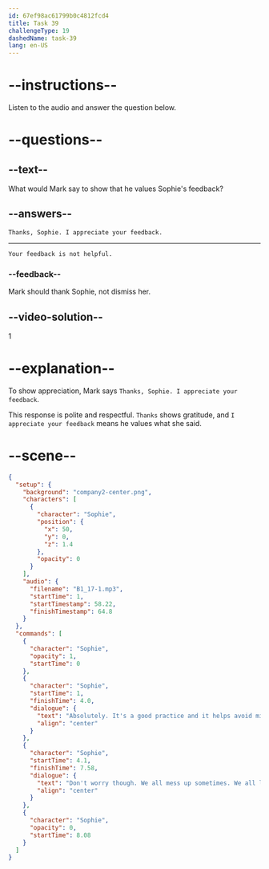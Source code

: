 ```yaml
---
id: 67ef98ac61799b0c4812fcd4
title: Task 39
challengeType: 19
dashedName: task-39
lang: en-US
---
```


<!-- (audio) Sophie: Absolutely. It's a good practice and it helps avoid mistakes. Don't worry though. We all mess up sometimes. We all learn from our mistakes. -->

<!-- SPEAKING -->

# --instructions--

Listen to the audio and answer the question below.

# --questions--

## --text--

What would Mark say to show that he values Sophie's feedback?

## --answers--

`Thanks, Sophie. I appreciate your feedback.`

---

`Your feedback is not helpful.`

### --feedback--

Mark should thank Sophie, not dismiss her.

## --video-solution--

1

# --explanation--

To show appreciation, Mark says `Thanks, Sophie. I appreciate your feedback`.

This response is polite and respectful. `Thanks` shows gratitude, and `I appreciate your feedback` means he values what she said.

# --scene--

```json
{
  "setup": {
    "background": "company2-center.png",
    "characters": [
      {
        "character": "Sophie",
        "position": {
          "x": 50,
          "y": 0,
          "z": 1.4
        },
        "opacity": 0
      }
    ],
    "audio": {
      "filename": "B1_17-1.mp3",
      "startTime": 1,
      "startTimestamp": 58.22,
      "finishTimestamp": 64.8
    }
  },
  "commands": [
    {
      "character": "Sophie",
      "opacity": 1,
      "startTime": 0
    },
    {
      "character": "Sophie",
      "startTime": 1,
      "finishTime": 4.0,
      "dialogue": {
        "text": "Absolutely. It's a good practice and it helps avoid mistakes.",
        "align": "center"
      }
    },
    {
      "character": "Sophie",
      "startTime": 4.1,
      "finishTime": 7.58,
      "dialogue": {
        "text": "Don't worry though. We all mess up sometimes. We all learn from our mistakes.",
        "align": "center"
      }
    },
    {
      "character": "Sophie",
      "opacity": 0,
      "startTime": 8.08
    }
  ]
}
```
